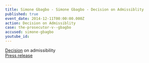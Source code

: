 ```yaml
---
title: Simone Gbagbo - Simone Gbagbo - Decision on Admissiblity
published: true
event_date: 2014-12-11T00:00:00.000Z
action: Decision on Admissiblity
case: the-prosecutor-v--gbagbo
accused: simone-gbagbo
youtube_id:
---
```



[Decision](https://www.icc-cpi.int/Pages/record.aspx?docNo=ICC-02/11-01/12-47-Red) on admissibility
<br>[Press release](https://www.icc-cpi.int/pages/item.aspx?name=pr1075)